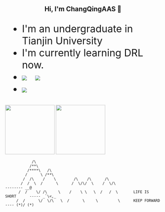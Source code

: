 <h2 align="center"> Hi, I'm ChangQingAAS 👋 </h2>

<ul style="font-size:32px">
      <li>I'm an undergraduate in Tianjin University</li>
      <li>I'm currently learning DRL now.</li>
      <li><img src="https://visitor-badge.glitch.me/badge?page_id=ChangQingAAS.readme">&nbsp;&nbsp;&nbsp;<img src="https://img.shields.io/badge/target-MARL-blue"><li>
      <img src="https://img.shields.io/badge/JS-primer-9cf">
</ul>

<p>
      <img  src="https://github-readme-stats.vercel.app/api/top-langs/?username=ChangQingAAS&langs_count=10&exclude_repo=ChangQingAAS.github.io&layout=compact&theme=nightowl&cache_seconds=1800" height='160' >
      <img  src="https://github-readme-stats.vercel.app/api?username=ChangQingAAS&theme=tokyonight&hide_border=true&show_icons=true&disable_animations=true&count_private=true&cache_seconds=1800" height='160'>
</p>


                /\
               /**\
              /****\   /\
             /      \ /**\
            /  /\    /    \        /\    /\      /\
           /  /  \  /      \      /  \/\/  \    /  \/\                           -------- __@
          /  /    \/ /\     \    /    \ \   \  /   /  \       LIFE IS SHORT      ----- _`\<,_
         /  /      \/  \/\   \  /      \     \         \      KEEP FORWARD         ---- (*)/ (*)
~~~~~~~~~~~~~~~~~~~~~~~~~~~~~~~~~~~~~~~~~~~~~~~~~~~~~~~~~~~~~~~~~~~~~~~~~~~~~~~~~~~~~~~~~~~~~~~~

